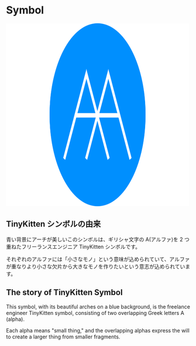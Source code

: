 # Symbol

<img src="vector/symbol.svg" alt="TinyKitten Symbol" width="500" height="500" />

## TinyKitten シンボルの由来

青い背景にアーチが美しいこのシンボルは、ギリシャ文字の Α(アルファ)を 2 つ重ねたフリーランスエンジニア TinyKitten シンボルです。

それぞれのアルファには「小さなモノ」という意味が込められていて、アルファが重なりより小さな欠片から大きなモノを作りたいという意志が込められています。

## The story of TinyKitten Symbol

This symbol, with its beautiful arches on a blue background, is the freelance engineer TinyKitten symbol, consisting of two overlapping Greek letters Α (alpha).

Each alpha means "small thing," and the overlapping alphas express the will to create a larger thing from smaller fragments.
